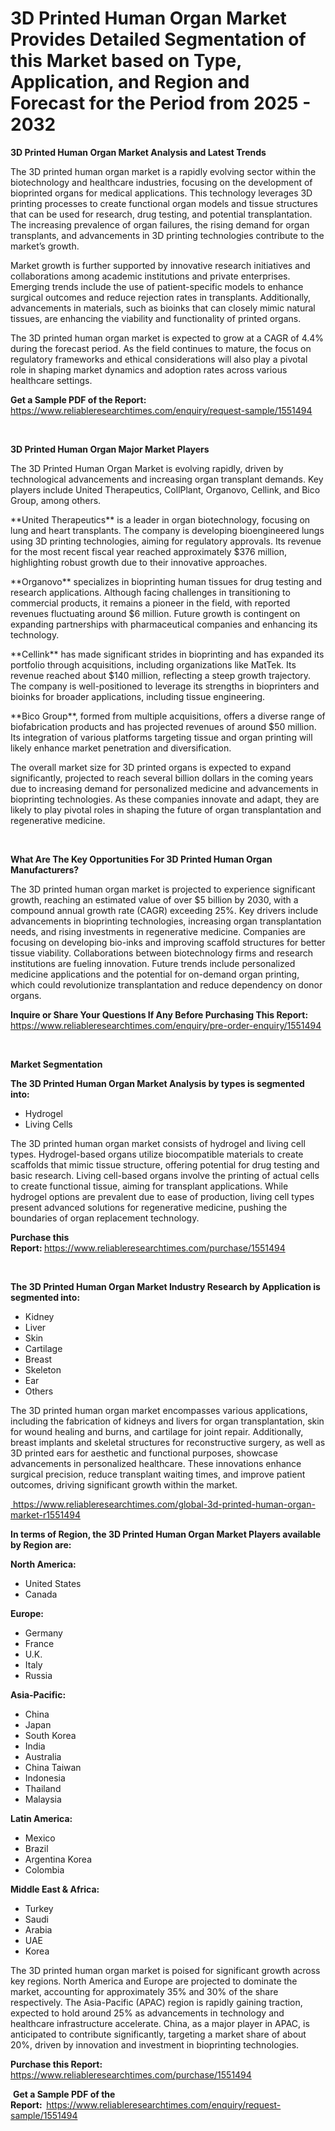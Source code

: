 <p><h1>3D Printed Human Organ Market Provides Detailed Segmentation of this Market based on Type, Application, and Region and Forecast for the Period from 2025 - 2032</h1></p><p><strong>3D Printed Human Organ Market Analysis and Latest Trends</strong></p>
<p><p>The 3D printed human organ market is a rapidly evolving sector within the biotechnology and healthcare industries, focusing on the development of bioprinted organs for medical applications. This technology leverages 3D printing processes to create functional organ models and tissue structures that can be used for research, drug testing, and potential transplantation. The increasing prevalence of organ failures, the rising demand for organ transplants, and advancements in 3D printing technologies contribute to the market’s growth.</p><p>Market growth is further supported by innovative research initiatives and collaborations among academic institutions and private enterprises. Emerging trends include the use of patient-specific models to enhance surgical outcomes and reduce rejection rates in transplants. Additionally, advancements in materials, such as bioinks that can closely mimic natural tissues, are enhancing the viability and functionality of printed organs.</p><p>The 3D printed human organ market is expected to grow at a CAGR of 4.4% during the forecast period. As the field continues to mature, the focus on regulatory frameworks and ethical considerations will also play a pivotal role in shaping market dynamics and adoption rates across various healthcare settings.</p></p>
<p><strong>Get a Sample PDF of the Report:&nbsp;</strong> <a href="https://www.reliableresearchtimes.com/enquiry/request-sample/1551494?utm_campaign=3565&utm_medium=2&utm_source=Github&utm_content=ia&utm_term=13042025&utm_id=3d-printed-human-organ">https://www.reliableresearchtimes.com/enquiry/request-sample/1551494</a></p>
<p>&nbsp;</p>
<p><strong>3D Printed Human Organ Major Market Players</strong></p>
<p><p>The 3D Printed Human Organ Market is evolving rapidly, driven by technological advancements and increasing organ transplant demands. Key players include United Therapeutics, CollPlant, Organovo, Cellink, and Bico Group, among others.</p><p>**United Therapeutics** is a leader in organ biotechnology, focusing on lung and heart transplants. The company is developing bioengineered lungs using 3D printing technologies, aiming for regulatory approvals. Its revenue for the most recent fiscal year reached approximately $376 million, highlighting robust growth due to their innovative approaches.</p><p>**Organovo** specializes in bioprinting human tissues for drug testing and research applications. Although facing challenges in transitioning to commercial products, it remains a pioneer in the field, with reported revenues fluctuating around $6 million. Future growth is contingent on expanding partnerships with pharmaceutical companies and enhancing its technology.</p><p>**Cellink** has made significant strides in bioprinting and has expanded its portfolio through acquisitions, including organizations like MatTek. Its revenue reached about $140 million, reflecting a steep growth trajectory. The company is well-positioned to leverage its strengths in bioprinters and bioinks for broader applications, including tissue engineering.</p><p>**Bico Group**, formed from multiple acquisitions, offers a diverse range of biofabrication products and has projected revenues of around $50 million. Its integration of various platforms targeting tissue and organ printing will likely enhance market penetration and diversification.</p><p>The overall market size for 3D printed organs is expected to expand significantly, projected to reach several billion dollars in the coming years due to increasing demand for personalized medicine and advancements in bioprinting technologies. As these companies innovate and adapt, they are likely to play pivotal roles in shaping the future of organ transplantation and regenerative medicine.</p></p>
<p>&nbsp;</p>
<p><strong>What Are The Key Opportunities For 3D Printed Human Organ Manufacturers?</strong></p>
<p><p>The 3D printed human organ market is projected to experience significant growth, reaching an estimated value of over $5 billion by 2030, with a compound annual growth rate (CAGR) exceeding 25%. Key drivers include advancements in bioprinting technologies, increasing organ transplantation needs, and rising investments in regenerative medicine. Companies are focusing on developing bio-inks and improving scaffold structures for better tissue viability. Collaborations between biotechnology firms and research institutions are fueling innovation. Future trends include personalized medicine applications and the potential for on-demand organ printing, which could revolutionize transplantation and reduce dependency on donor organs.</p></p>
<p><strong>Inquire or Share Your Questions If Any Before Purchasing This Report:</strong> <a href="https://www.reliableresearchtimes.com/enquiry/pre-order-enquiry/1551494?utm_campaign=3565&utm_medium=2&utm_source=Github&utm_content=ia&utm_term=13042025&utm_id=3d-printed-human-organ">https://www.reliableresearchtimes.com/enquiry/pre-order-enquiry/1551494</a></p>
<p>&nbsp;</p>
<p><strong>Market Segmentation</strong></p>
<p><strong>The 3D Printed Human Organ Market Analysis by types is segmented into:</strong></p>
<p><ul><li>Hydrogel</li><li>Living Cells</li></ul></p>
<p><p>The 3D printed human organ market consists of hydrogel and living cell types. Hydrogel-based organs utilize biocompatible materials to create scaffolds that mimic tissue structure, offering potential for drug testing and basic research. Living cell-based organs involve the printing of actual cells to create functional tissue, aiming for transplant applications. While hydrogel options are prevalent due to ease of production, living cell types present advanced solutions for regenerative medicine, pushing the boundaries of organ replacement technology.</p></p>
<p><strong>Purchase this Report:&nbsp;</strong><a href="https://www.reliableresearchtimes.com/purchase/1551494?utm_campaign=3565&utm_medium=2&utm_source=Github&utm_content=ia&utm_term=13042025&utm_id=3d-printed-human-organ">https://www.reliableresearchtimes.com/purchase/1551494</a></p>
<p>&nbsp;</p>
<p><strong>The 3D Printed Human Organ Market Industry Research by Application is segmented into:</strong></p>
<p><ul><li>Kidney</li><li>Liver</li><li>Skin</li><li>Cartilage</li><li>Breast</li><li>Skeleton</li><li>Ear</li><li>Others</li></ul></p>
<p><p>The 3D printed human organ market encompasses various applications, including the fabrication of kidneys and livers for organ transplantation, skin for wound healing and burns, and cartilage for joint repair. Additionally, breast implants and skeletal structures for reconstructive surgery, as well as 3D printed ears for aesthetic and functional purposes, showcase advancements in personalized healthcare. These innovations enhance surgical precision, reduce transplant waiting times, and improve patient outcomes, driving significant growth within the market.</p></p>
<p><a href="https://www.reliableresearchtimes.com/global-3d-printed-human-organ-market-r1551494?utm_campaign=3565&utm_medium=2&utm_source=Github&utm_content=ia&utm_term=13042025&utm_id=3d-printed-human-organ">&nbsp;https://www.reliableresearchtimes.com/global-3d-printed-human-organ-market-r1551494</a></p>
<p><strong>In terms of Region, the 3D Printed Human Organ Market Players available by Region are:</strong></p>
<p>
    <p> <strong> North America: </strong>
        <ul>
            <li>United States</li>
            <li>Canada</li>
        </ul>
        </p> 
    <p> <strong> Europe: </strong>
        <ul>
            <li>Germany</li>
            <li>France</li>
            <li>U.K.</li>
            <li>Italy</li>
            <li>Russia</li>
        </ul>
        </p> 
    <p> <strong> Asia-Pacific: </strong>
        <ul>
            <li>China</li>
            <li>Japan</li>
            <li>South Korea</li>
            <li>India</li>
            <li>Australia</li>
            <li>China Taiwan</li>
            <li>Indonesia</li>
            <li>Thailand</li>
            <li>Malaysia</li>
        </ul>
        </p> 
    <p> <strong> Latin America: </strong>
        <ul>
            <li>Mexico</li>
            <li>Brazil</li>
            <li>Argentina Korea</li>
            <li>Colombia</li>
        </ul>
        </p> 
    <p> <strong> Middle East & Africa: </strong>
        <ul>
            <li>Turkey</li>
            <li>Saudi</li>
            <li>Arabia</li>
            <li>UAE</li>
            <li>Korea</li>
        </ul>
    </p>
    </p>
<p><p>The 3D printed human organ market is poised for significant growth across key regions. North America and Europe are projected to dominate the market, accounting for approximately 35% and 30% of the share respectively. The Asia-Pacific (APAC) region is rapidly gaining traction, expected to hold around 25% as advancements in technology and healthcare infrastructure accelerate. China, as a major player in APAC, is anticipated to contribute significantly, targeting a market share of about 20%, driven by innovation and investment in bioprinting technologies.</p></p>
<p><strong>Purchase this Report: </strong><a href="https://www.reliableresearchtimes.com/purchase/1551494?utm_campaign=3565&utm_medium=2&utm_source=Github&utm_content=ia&utm_term=13042025&utm_id=3d-printed-human-organ">https://www.reliableresearchtimes.com/purchase/1551494</a></p>
<p>&nbsp;<strong>Get a Sample PDF of the Report:&nbsp;&nbsp;</strong><a href="https://www.reliableresearchtimes.com/enquiry/request-sample/1551494?utm_campaign=3565&utm_medium=2&utm_source=Github&utm_content=ia&utm_term=13042025&utm_id=3d-printed-human-organ">https://www.reliableresearchtimes.com/enquiry/request-sample/1551494</a></p>
<p><strong></strong></p>
<p><p></p><p></p><p></p></p>